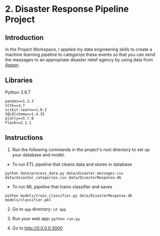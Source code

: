 # 2. Disaster Response Pipeline Project

## Introduction
In the Project Workspace, I applied my data engineering skills to create a machine learning pipeline to categorize these events so that you can send the messages to an appropriate disaster relief agency by using data from [Appen](https://appen.com/).

## Libraries
Python 3.9.7
```
pandas==1.3.3
nltk==3.7
scikit-learn==1.0.2
SQLAlchemy==1.4.35
plotly==5.7.0
Flask==2.1.1
```

## Instructions

1. Run the following commands in the project's root directory to set up your database and model.
- To run ETL pipeline that cleans data and stores in database
```
python data/process_data.py data/disaster_messages.csv data/disaster_categories.csv data/DisasterResponse.db
```

- To run ML pipeline that trains classifier and saves 
```
python models/train_classifier.py data/DisasterResponse.db models/classifier.pkl
```

2. Go to `app` directory: `cd app`

3. Run your web app: `python run.py`

4. Go to http://0.0.0.0:3000

